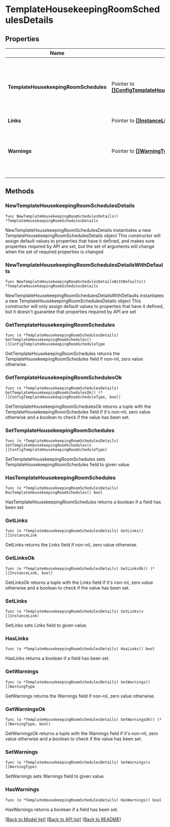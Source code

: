 # TemplateHousekeepingRoomSchedulesDetails

## Properties

Name | Type | Description | Notes
------------ | ------------- | ------------- | -------------
**TemplateHousekeepingRoomSchedules** | Pointer to [**[]ConfigTemplateHousekeepingRoomScheduleType**](ConfigTemplateHousekeepingRoomScheduleType.md) | This type holds a collection of housekeeping task schedules configured at template level. | [optional] 
**Links** | Pointer to [**[]InstanceLink**](InstanceLink.md) |  | [optional] 
**Warnings** | Pointer to [**[]WarningType**](WarningType.md) | Used in conjunction with the Success element to define a business error. | [optional] 

## Methods

### NewTemplateHousekeepingRoomSchedulesDetails

`func NewTemplateHousekeepingRoomSchedulesDetails() *TemplateHousekeepingRoomSchedulesDetails`

NewTemplateHousekeepingRoomSchedulesDetails instantiates a new TemplateHousekeepingRoomSchedulesDetails object
This constructor will assign default values to properties that have it defined,
and makes sure properties required by API are set, but the set of arguments
will change when the set of required properties is changed

### NewTemplateHousekeepingRoomSchedulesDetailsWithDefaults

`func NewTemplateHousekeepingRoomSchedulesDetailsWithDefaults() *TemplateHousekeepingRoomSchedulesDetails`

NewTemplateHousekeepingRoomSchedulesDetailsWithDefaults instantiates a new TemplateHousekeepingRoomSchedulesDetails object
This constructor will only assign default values to properties that have it defined,
but it doesn't guarantee that properties required by API are set

### GetTemplateHousekeepingRoomSchedules

`func (o *TemplateHousekeepingRoomSchedulesDetails) GetTemplateHousekeepingRoomSchedules() []ConfigTemplateHousekeepingRoomScheduleType`

GetTemplateHousekeepingRoomSchedules returns the TemplateHousekeepingRoomSchedules field if non-nil, zero value otherwise.

### GetTemplateHousekeepingRoomSchedulesOk

`func (o *TemplateHousekeepingRoomSchedulesDetails) GetTemplateHousekeepingRoomSchedulesOk() (*[]ConfigTemplateHousekeepingRoomScheduleType, bool)`

GetTemplateHousekeepingRoomSchedulesOk returns a tuple with the TemplateHousekeepingRoomSchedules field if it's non-nil, zero value otherwise
and a boolean to check if the value has been set.

### SetTemplateHousekeepingRoomSchedules

`func (o *TemplateHousekeepingRoomSchedulesDetails) SetTemplateHousekeepingRoomSchedules(v []ConfigTemplateHousekeepingRoomScheduleType)`

SetTemplateHousekeepingRoomSchedules sets TemplateHousekeepingRoomSchedules field to given value.

### HasTemplateHousekeepingRoomSchedules

`func (o *TemplateHousekeepingRoomSchedulesDetails) HasTemplateHousekeepingRoomSchedules() bool`

HasTemplateHousekeepingRoomSchedules returns a boolean if a field has been set.

### GetLinks

`func (o *TemplateHousekeepingRoomSchedulesDetails) GetLinks() []InstanceLink`

GetLinks returns the Links field if non-nil, zero value otherwise.

### GetLinksOk

`func (o *TemplateHousekeepingRoomSchedulesDetails) GetLinksOk() (*[]InstanceLink, bool)`

GetLinksOk returns a tuple with the Links field if it's non-nil, zero value otherwise
and a boolean to check if the value has been set.

### SetLinks

`func (o *TemplateHousekeepingRoomSchedulesDetails) SetLinks(v []InstanceLink)`

SetLinks sets Links field to given value.

### HasLinks

`func (o *TemplateHousekeepingRoomSchedulesDetails) HasLinks() bool`

HasLinks returns a boolean if a field has been set.

### GetWarnings

`func (o *TemplateHousekeepingRoomSchedulesDetails) GetWarnings() []WarningType`

GetWarnings returns the Warnings field if non-nil, zero value otherwise.

### GetWarningsOk

`func (o *TemplateHousekeepingRoomSchedulesDetails) GetWarningsOk() (*[]WarningType, bool)`

GetWarningsOk returns a tuple with the Warnings field if it's non-nil, zero value otherwise
and a boolean to check if the value has been set.

### SetWarnings

`func (o *TemplateHousekeepingRoomSchedulesDetails) SetWarnings(v []WarningType)`

SetWarnings sets Warnings field to given value.

### HasWarnings

`func (o *TemplateHousekeepingRoomSchedulesDetails) HasWarnings() bool`

HasWarnings returns a boolean if a field has been set.


[[Back to Model list]](../README.md#documentation-for-models) [[Back to API list]](../README.md#documentation-for-api-endpoints) [[Back to README]](../README.md)


